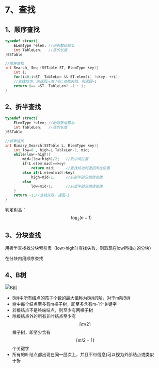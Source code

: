 # 7、查找

## 1、顺序查找

```c
typedef struct{
    ELemType *elem;	//动态数组基址
    int TableLen;	//表的长度
}SSTable

//顺序查找
int Search_ Seq (SSTable ST, ElemType key){
    int i;
    for(i=0;i<ST. TableLen && ST.elem[i] !=key; ++i);
    //查找成功，则返回元素下标;查找失败，则返回-1
    return i== =ST. TableLen? -1 : i;
}

```

## 2、折半查找

```c
typedef struct{
    ELemType *elem;	//动态数组基址
    int TableLen;	//表的长度
}SSTable
    
//折半查找
int Binary_Search(SSTable L, ElemType key){
    int low=0 , high=L.TableLen-1, mid;
    while(low<=high){
        mid=(low+high)/2;	//取中间位置
        if(L.elem[mid]==key)
        	return mid;		//查找成功则返回所在位置
        else if(L.elem[mid]>key)
        	high=mid-1;		//从前半部分继续查找
        else
        	low=mid+1;		//从后半部分继续查找
    }
    return -1;//查找失败，返回-1
}

```

判定树高：$$\log_{2}(n+1)$$

## 3、分块查找

用折半查找找分块索引表（low>high时查找失败，则取现在low所指向的分块）

在分块内用顺序查找

## 4、B树

![B树](.gitbook/assests/B树.png)

- B树中所有结点的孩子个数的最大值称为B树的阶，对于m阶B树
- 树中每个结点至多有m棵子树，即至多含有m-1个关键字
- 若根结点不是终端结点，则至少有两棵子树
- 除根结点外的所有非叶结点至少有$$\lceil m/2\rceil$$棵子树，即至少含有$$\lceil m/2-1\rceil$$个关键字
- 所有的叶结点都出现在同一层次上，并且不带信息(可以视为外部结点或类似于折
